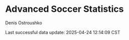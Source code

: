 # Advanced Soccer Statistics
Denis Ostroushko

<!-- gfm -->

Last successful data update: 2025-04-24 12:14:09 CST
